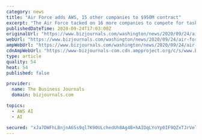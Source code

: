 ```yaml
---
category: news
title: "Air Force adds AWS, 15 other companies to $950M contract"
excerpt: "The Air Force tacked on 16 more companies to compete for task orders on its $950 million AMBS contract Wednesday."
publishedDateTime: 2020-09-24T17:03:00Z
originalUrl: "https://www.bizjournals.com/washington/news/2020/09/24/air-force-adds-aws-15-companies-950m-contract.html"
webUrl: "https://www.bizjournals.com/washington/news/2020/09/24/air-force-adds-aws-15-companies-950m-contract.html"
ampWebUrl: "https://www.bizjournals.com/washington/news/2020/09/24/air-force-adds-aws-15-companies-950m-contract.amp.html"
cdnAmpWebUrl: "https://www-bizjournals-com.cdn.ampproject.org/c/s/www.bizjournals.com/washington/news/2020/09/24/air-force-adds-aws-15-companies-950m-contract.amp.html"
type: article
quality: 54
heat: 54
published: false

provider:
  name: The Business Journals
  domain: bizjournals.com

topics:
  - AWS AI
  - AI

secured: "xJa7DWFhLBnjnA6Ss9ql7K90ULchedUh8Ag4B+hAIDqLYoYp0IF9QZxTJrVel3CNr/CqP/TTitLeZeeJQ9SaYbL8RQrYFvnzFSNqO0P/K//HidPdMhCaG2Ob+v1QF8kaqCSRm+llt6qS05swn+1dqpguMYkangFIlqQy5lbbBw6LGPXnI9b30q+1pkAptRknPB+Ew2z+qbjSXqXhIA7KkeZbm91sj5aN9MP2J+1ZUEywHP1h8qxk0JkCd2BhFBB9uaDcuvO0c3Cs8wwd/uEGXKnJupUeCKcVEAISjtrw9s2GN2SnduoGtps2baQjuGX9EuSfbSfx1uWlPhvw5yi335KA5WLHcrTW4zYkZ68xTlg=;B/A+EnzN/MnaBxhaLnHz7Q=="
---
```


